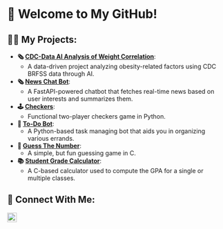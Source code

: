 <h1>👋 Welcome to My GitHub!<br/>

<h2>👨‍💻 My Projects:</h2>

- <b>🗞️ [CDC-Data AI Analysis of Weight Correlation](https://github.com/Sohan4513/WeightCorrelationAIBot)</b>:
  - A data-driven project analyzing obesity-related factors using CDC BRFSS data through AI.
- <b>🗞️ [News Chat Bot](https://github.com/Sohan4513/NewsChatBot)</b>:
  - A FastAPI-powered chatbot that fetches real-time news based on user interests and summarizes them.
- <b>🕹️ [Checkers](https://github.com/Sohan4513/Checkers)</b>:
  - Functional two-player checkers game in Python.
- <b>🤖 [To-Do Bot](https://github.com/Sohan4513/ToDoBot)</b>:
  - A Python-based task managing bot that aids you in organizing various errands.
- <b>🤔 [Guess The Number](https://github.com/Sohan4513/GuessTheNumber)</b>:
  - A simple, but fun guessing game in C.
- <b>📚 [Student Grade Calculator](https://github.com/Sohan4513/StudentGradeCalculator)</b>:
  - A C-based calculator used to compute the GPA for a single or multiple classes.

<h2>🤳 Connect With Me:</h2>


[<img align="left" alt="Sohan Mulamalla | LinkedIn" width="22px" src="https://cdn.jsdelivr.net/npm/simple-icons@v3/icons/linkedin.svg" />][linkedin]

[linkedin]: www.linkedin.com/in/sohan-mulamalla-7946602b1

